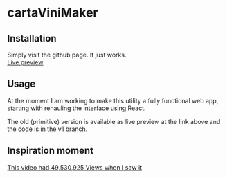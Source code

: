 # cartaViniMaker

## Installation

Simply visit the github page. It just works.  
[Live preview](https://andreaiaia.github.io/cartaViniMaker/)

## Usage

At the moment I am working to make this utility a fully functional web app, starting with rehauling the interface using React.

The old (primitive) version is available as live preview at the link above and the code is in the v1 branch.

## Inspiration moment

[This video had 49,530,925 Views when I saw it](https://www.youtube.com/watch?v=BxV14h0kFs0)
